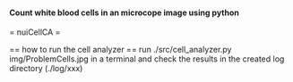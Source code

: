 #### Count white blood cells in an microcope image using python

= nuiCellCA =

== how to run the cell analyzer ==
run 
 ./src/cell_analyzer.py img/ProblemCells.jpg
in a terminal and check the results in the created log directory (./log/xxx)



